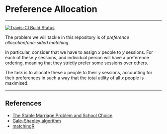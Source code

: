 # Preference Allocation

***

[![Travis-CI Build Status](https://travis-ci.org/avisionh/Preference-Allocation.svg?branch=master)](https://travis-ci.org/avisionh/Preference-Allocation)

The problem we will tackle in this repository is of *preference allocation*/*one-sided matching*.

In particular, consider that we have to assign *x* people to *y* sessions. For each of these *y* sessions,
and individual person will have a preference ordering, meaning that they strictly prefer some sessions over others.

The task is to allocate these *x* people to their *y* sessions, accounting for their preferences
in such a way that the total utility of all *x* people is maximised.

***

## References
- [The Stable Marriage Problem and School Choice](http://www.ams.org/publicoutreach/feature-column/fc-2015-03)
- [Gale-Shapley algorithm](https://www.nobelprize.org/nobel_prizes/economic-sciences/laureates/2012/popular-economicsciences2012.pdf)
- [matchingR](https://cran.r-project.org/web/packages/matchingR/vignettes/matchingR-intro.html)

